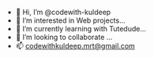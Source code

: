 - 👋 Hi, I’m @codewith-kuldeep
- 👀 I’m interested in Web projects...
- 🌱 I’m currently learning with Tutedude...
- 💞️ I’m looking to collaborate ...
- 📫 codewithkuldeep.mrt@gmail.com

<!---
codewith-kuldeep/codewith-kuldeep is a ✨ special ✨ repository because its `README.md` (this file) appears on your GitHub profile.
You can click the Preview link to take a look at your changes.
--->
